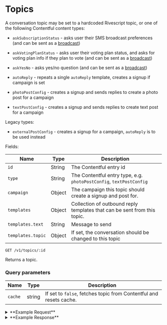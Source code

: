 # Topics

A conversation topic may be set to a hardcoded Rivescript topic, or one of the following Contentful content types:

* `askSubscriptionStatus` - asks user their SMS broadcast preferences (and can be sent as a [broadcast](./broadcasts.md))

* `askVotingPlanStatus` - asks user their voting plan status, and asks for voting plan info if they plan to vote (and can be sent as a [broadcast](./broadcasts.md))

* `askYesNo` - asks yes/no question (and can be sent as a [broadcast](./broadcasts.md))

* `autoReply` - repeats a single `autoReply` template, creates a signup if campaign is set

* `photoPostConfig` - creates a signup and sends replies to create a photo post for a campaign

* `textPostConfig` - creates a signup and sends replies to create text post for a campaign

Legacy types:

* `externalPostConfig` - creates a signup for a campaign, `autoReply` is to be used instead


Fields:

Name | Type | Description
-----|------|------------
`id` | String | The Contentful entry id
`type` | String | The Contentful entry type, e.g. `photoPostConfig`, `textPostConfig`
`campaign` | Object | The campaign this topic should create a signup and post for.
`templates` | Object | Collection of outbound reply templates that can be sent from this topic.
`templates.text` | String | Message to send
`templates.topic` | Object | If set, the conversation should be changed to this topic

```
GET /v1/topics/:id
```

Returns a topic.

### Query parameters

Name | Type | Description
-----|------|------------
`cache` | string | If set to `false`, fetches topic from Contentful and resets cache.


<details><summary>**Example Request**</summary><p>

```
curl http://localhost:5000/v1/topics/6swLaA7HKE8AGI6iQuWk4y?cache=false \
     -H "Accept: application/json" \
     -H "Content-Type: application/json" \
```

</p></details>
<details><summary>**Example Response**</summary><p>

```
{
  "data": {
    "id": "5SjLFshPcAyO26qCYyCei4",
    "name": "Escape the Vape - campaign autoReply",
    "type": "autoReply",
    "createdAt": "2018-10-24T02:07:11.606Z",
    "updatedAt": "2018-11-01T17:06:26.833Z",
    "campaign": {
      "id": 8190,
      "internal_title": "Escape the Vape",
      "status": "active",
      "startDate": "2015-12-16T03:59:00Z",
      "endDate": "2018-12-16T03:59:00Z"
    },
    "templates": {
      "autoReply": {
        "text": "Sorry I didn't get that. Text Q if you have a question.\n\nBy taking and sharing this 5 question quiz, you can educate your friends AND be automatically entered for a chance to win a $5,000 scholarship!\nhttps://www.dosomething.org/us/campaigns/escape-vape/quiz/vape-quiz?user_id={{user.id}}",
        "topic": {
          
        }
      }
    }
  }
}
```

</p></details>
